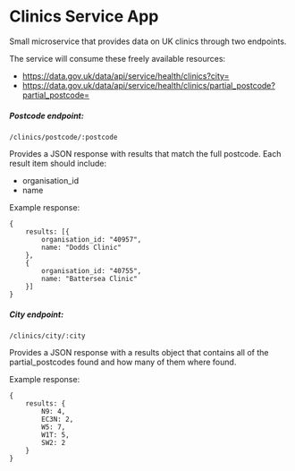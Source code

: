 # Clinics Service App

Small microservice that provides data on UK clinics through two endpoints.

The service will consume these freely available resources:
- https://data.gov.uk/data/api/service/health/clinics?city=
- https://data.gov.uk/data/api/service/health/clinics/partial_postcode?partial_postcode=

##### Postcode endpoint:
`/clinics/postcode/:postcode`

Provides a JSON response with results that match the full postcode.
Each result item should include:
 - organisation_id
 - name

Example response:
```
{
    results: [{
        organisation_id: "40957",
        name: "Dodds Clinic"
    },
    {
        organisation_id: "40755",
        name: "Battersea Clinic"
    }]
}
```

##### City endpoint:
`/clinics/city/:city`

Provides a JSON response with a results object that contains all of the partial_postcodes found and how many of them where found.

Example response:
```
{
    results: {
        N9: 4,
        EC3N: 2,
        W5: 7,
        W1T: 5,
        SW2: 2
    }
}
```
